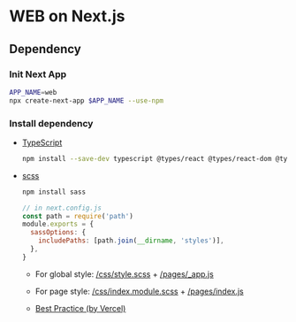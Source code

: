 # WEB on Next.js

## Dependency

### Init Next App

```bash
APP_NAME=web
npx create-next-app $APP_NAME --use-npm
```

### Install dependency

- [TypeScript](https://github.com/vercel/next.js/tree/canary/examples/with-typescript#notes)
  
  ```bash
  npm install --save-dev typescript @types/react @types/react-dom @types/node
  ```

- [scss](https://nextjs.org/docs/basic-features/built-in-css-support#sass-support)
  
  ```bash
  npm install sass
  ```
  
  ```javascript
  // in next.config.js
  const path = require('path')
  module.exports = {
    sassOptions: {
      includePaths: [path.join(__dirname, 'styles')],
    },
  }
  ```
  
  - For global style: [/css/style.scss](./css/style.scss) + [/pages/_app.js](./pages/_app.js)
  
  - For page style: [/css/index.module.scss](./css/index.module.scss) + [/pages/index.js](./pages/index.js)
  
  - [Best Practice (by Vercel)](https://github.com/vercel/next-learn-starter/blob/master/typescript-final/pages/index.tsx#L3)
  
